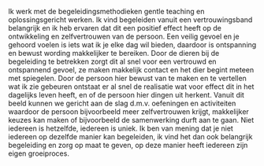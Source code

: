 Ik werk met de begeleidingsmethodieken gentle teaching en oplossingsgericht werken. Ik vind begeleiden vanuit een vertrouwingsband belangrijk en ik heb ervaren dat dit een positief effect heeft op de ontwikkeling en zelfvertrouwen van de persoon. Een veilig gevoel en je gehoord voelen is iets wat ik je elke dag wil bieden, daardoor is ontspanning en bewust wording makkelijker te bereiken. Door de dieren bij de begeleiding te betrekken zorgt dit al snel voor een vertrouwd en ontspannend gevoel, ze maken makkelijk contact en het dier begint meteen met spiegelen. Door de persoon hier bewust van te maken en te vertellen wat ik zie gebeuren ontstaat er al snel de realisatie wat voor effect dit in het dagelijks leven heeft, en of de persoon hier dingen uit herkent. Vanuit dit beeld kunnen we gericht aan de slag d.m.v. oefeningen en activiteiten waardoor de persoon bijvoorbeeld meer zelfvertrouwen krijgt, makkelijker keuzes kan maken of bijvoorbeeld de samenwerking durft aan te gaan. Niet iedereen is hetzelfde, iedereen is uniek. Ik ben van mening dat je niet iedereen op dezelfde manier kan begeleiden, ik vind het dan ook belangrijk begeleiding en zorg op maat te geven, op deze manier heeft iedereen zijn eigen groeiproces.
